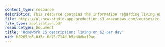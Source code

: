 ```yaml
---
content_type: resource
description: This resource contains the information regarding living on $2 per day.
file: https://ol-ocw-studio-app-production.s3.amazonaws.com/courses/ec-701j-d-lab-i-development-fall-2009/b0265fc6013c0a73714db5ea0dba19ac_MITEC_701JF09_hw15.pdf
file_type: application/pdf
resourcetype: Document
title: 'Homework 15 description: living on $2 per day'
uid: b0265fc6-013c-0a73-714d-b5ea0dba19ac
---
```

